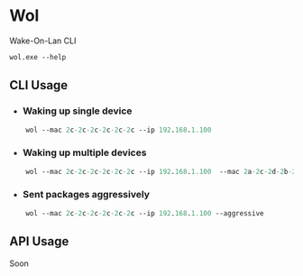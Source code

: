# Wol
Wake-On-Lan CLI

```ps
wol.exe --help
```

## CLI Usage

- ### Waking up single device

```ps
    wol --mac 2c-2c-2c-2c-2c-2c --ip 192.168.1.100
```

- ### Waking up multiple devices

```ps
    wol --mac 2c-2c-2c-2c-2c-2c --ip 192.168.1.100  --mac 2a-2c-2d-2b-2c-2c --ip 192.168.1.102
```

- ### Sent packages aggressively

```ps
    wol --mac 2c-2c-2c-2c-2c-2c --ip 192.168.1.100 --aggressive
```

## API Usage

Soon